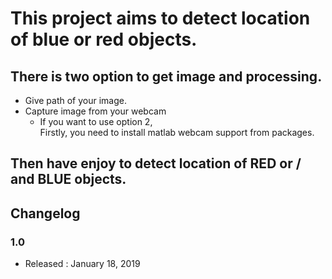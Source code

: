 # This project aims to detect location of blue or red objects.

## There is two option to get image and processing.
- Give path of your image.
- Capture image from your webcam
  - If you want to use option 2, <br />
    Firstly, you need to install matlab webcam support from packages. <br />

## Then have enjoy to detect location of RED or / and BLUE objects.

## Changelog

### 1.0
* Released : January 18, 2019	
